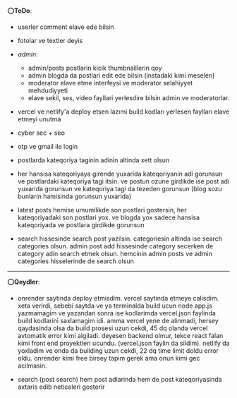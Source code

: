 ⭕**ToDo**:

- userler comment elave ede bilsin 

- fotolar ve textler deyis 

- *admin*:
  - admin/posts postlarin kicik thumbnaillerin qoy
  - admin blogda da postlari edit ede bilsin (instadaki kimi meselen)
  - moderator elave etme interfeysi ve moderator selahiyyet mehdudiyyeti
  - elave sekil, ses, video fayllari yerlesdire bilsin admin ve moderatorlar.

- vercel ve netlify'a deploy etsen lazımi build kodları yerlesen faylları elave etmeyi unutma 

- cyber sec + seo

- otp ve gmail ile login

- postlarda kateqoriya taginin adinin altinda xett olsun

- her hansisa kateqoriyaya girende yuxarida kateqoriyanin adi gorunsun ve postlardaki kateqoriya tagi itsin. ve  postun ozune girdikde ise post adi yuxarida gorunsun ve kateqoriya tagi da tezeden gorunsun (blog sozu bunlarin hamisinda gorunsun yuxarida)

- latest posts hemise umumilikde son postlari gostersin, her kateqoriyadaki son postlari yox. ve blogda yox sadece hansisa kateqoriyada ve postlara girdikde gorunsun

- search hissesinde search post yazilsin. categoriesin altinda ise search categories olsun. admin post add hissesinde category secerken de category adin search etmek olsun. hemcinin admin posts ve admin categories hisselerinde de search olsun



***



⭕**Qeydler**:

- onrender saytinda deploy etmisdim. vercel saytinda etmeye calisdim. xeta verirdi, sebebi saytda ve ya terminalda build ucun node app.js yazmamagim ve yazandan sonra ise kodlarimda vercel.json faylinda build kodlarini saxlamagim idi. amma vercel yene de alinmadi, hersey qaydasinda olsa da build prosesi uzun cekdi, 45 dq olanda vercel avtomatik error kimi algiladi. deyesen backend olmur, tekce react falan kimi front end proyektleri ucundu. (vercel.json faylin da sildim). netlify da yoxladim ve onda da building uzun cekdi, 22 dq time limit doldu error oldu. onrender kimi free birsey tapim gerek ama onun kimi gec acilmasin.

- search (post search) hem post adlarinda hem de post kateqoriyasinda axtaris edib neticeleri gosterir
